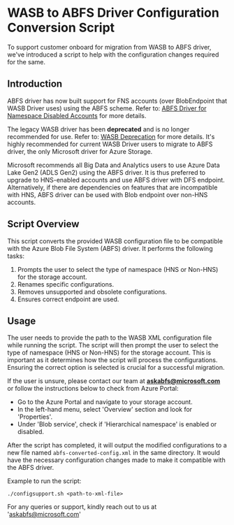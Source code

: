 <!---
  Licensed under the Apache License, Version 2.0 (the "License");
  you may not use this file except in compliance with the License.
  You may obtain a copy of the License at

   http://www.apache.org/licenses/LICENSE-2.0

  Unless required by applicable law or agreed to in writing, software
  distributed under the License is distributed on an "AS IS" BASIS,
  WITHOUT WARRANTIES OR CONDITIONS OF ANY KIND, either express or implied.
  See the License for the specific language governing permissions and
  limitations under the License. See accompanying LICENSE file.
-->

# WASB to ABFS Driver Configuration Conversion Script

To support customer onboard for migration from WASB to ABFS driver, we've
introduced a script to help with the configuration changes required
for the same.

## Introduction

ABFS driver has now built support for
FNS accounts (over BlobEndpoint that WASB Driver uses) using the ABFS scheme.
Refer to: [ABFS Driver for Namespace Disabled Accounts](./fns_blob.html) for more details.

The legacy WASB driver has been **deprecated** and is no longer recommended for
use. Refer to: [WASB Deprecation](./wasb.html) for more details.
It's highly recommended for current WASB Driver users to migrate to ABFS driver,
the only Microsoft driver for Azure Storage.

Microsoft recommends all Big Data and Analytics users to use
Azure Data Lake Gen2 (ADLS Gen2) using the ABFS driver. It is thus preferred to
upgrade to HNS-enabled accounts and use
ABFS driver with DFS endpoint. Alternatively, if there are dependencies on
features that are incompatible with HNS, ABFS driver can be used with Blob
endpoint over non-HNS accounts.

## Script Overview

This script converts the provided WASB configuration file to be compatible with
the Azure Blob File System (ABFS) driver. It performs the following tasks:

1. Prompts the user to select the type of namespace (HNS or Non-HNS) for the
   storage account.
2. Renames specific configurations.
3. Removes unsupported and obsolete configurations.
4. Ensures correct endpoint are used.

## Usage

The user needs to provide the path to the WASB XML configuration file while
running the script.
The script will then prompt the user to select the type of namespace (HNS or
Non-HNS) for the storage account.
This is important as it determines how the script will process the
configurations. Ensuring the correct option is selected is crucial for a
successful migration.

If the user is unsure, please contact our team at **askabfs@microsoft.com** or
follow the instructions below to check from Azure Portal:

* Go to the Azure Portal and navigate to your storage account.
* In the left-hand menu, select 'Overview' section and look for 'Properties'.
* Under 'Blob service', check if 'Hierarchical namespace' is enabled or
  disabled.

After the script has completed, it will output the modified configurations to a
new file named `abfs-converted-config.xml` in the same directory.
It would have the necessary configuration changes made to make it compatible
with the ABFS driver.

Example to run the script:

```shell
./configsupport.sh <path-to-xml-file>
```

For any queries or support, kindly reach out to us at 'askabfs@microsoft.com'